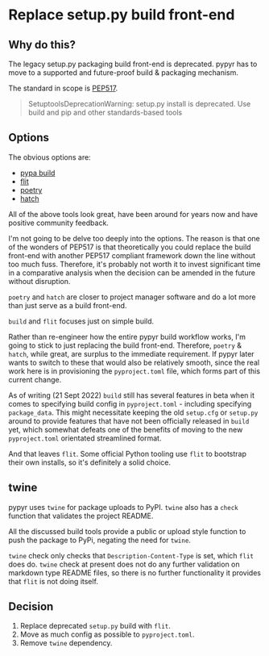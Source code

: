 # Replace setup.py build front-end
## Why do this?
The legacy setup.py packaging build front-end is deprecated. pypyr has to move
to a supported and future-proof build & packaging mechanism.

The standard in scope is [PEP517](https://peps.python.org/pep-0517/).

> SetuptoolsDeprecationWarning: setup.py install is deprecated. Use build and pip and other standards-based tools

## Options
The obvious options are:
- [pypa build](https://pypa-build.readthedocs.io/en/latest/)
- [flit](https://flit.pypa.io/en/stable/)
- [poetry](https://python-poetry.org)
- [hatch](https://hatch.pypa.io/)

All of the above tools look great, have been around for years now and have
positive community feedback.

I'm not going to be delve too deeply into the options. The reason is that one of
the wonders of PEP517 is that theoretically you could replace the build
front-end with another PEP517 compliant framework down the line without too much
fuss. Therefore, it's probably not worth it to invest significant time in a
comparative analysis when the decision can be amended in the future without
disruption.

`poetry` and `hatch` are closer to project manager software and do a lot more
than just serve as a build front-end.

`build` and `flit` focuses just on simple build.

Rather than re-engineer how the entire pypyr build workflow works, I'm going to
stick to just replacing the build front-end. Therefore, `poetry` & `hatch`,
while great, are surplus to the immediate requirement. If pypyr later wants to
switch to these that would also be relatively smooth, since the real work here
is in provisioning the `pyproject.toml` file, which forms part of this current
change.

As of writing (21 Sept 2022) `build` still has several features in beta when it
comes to specifying build config in `pyproject.toml` - including specifying
`package_data`. This might necessitate keeping the old `setup.cfg` or `setup.py`
around to provide features that have not been officially released in `build`
yet, which somewhat defeats one of the benefits of moving to the new
`pyproject.toml` orientated streamlined format.

And that leaves `flit`. Some official Python tooling use `flit` to bootstrap
their own installs, so it's definitely a solid choice.

## twine
pypyr uses `twine` for package uploads to PyPI. `twine` also has a `check`
function that validates the project README.

All the discussed build tools provide a public or upload style function to push
the package to PyPi, negating the need for `twine`.

`twine` check only checks that `Description-Content-Type` is set, which `flit`
does do. `twine` check at present does not do any further validation on markdown
type README files, so there is no further functionality it provides that `flit`
is not doing itself.

## Decision
1. Replace deprecated `setup.py` build with `flit`.
2. Move as much config as possible to `pyproject.toml`.
3. Remove `twine` dependency.